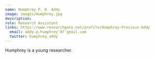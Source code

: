 ```yaml
---
name: Humphrey P. K. Addy
image: images/Humphrey.jpg
description: 
role: Research Assistant
links: https://www.researchgate.net/profile/Humphrey-Precious-Addy
  email: addy.p.humphrey'AT'gmail.com
  twitter: humphrey_addy
---
```


Humphrey is a young researcher.
